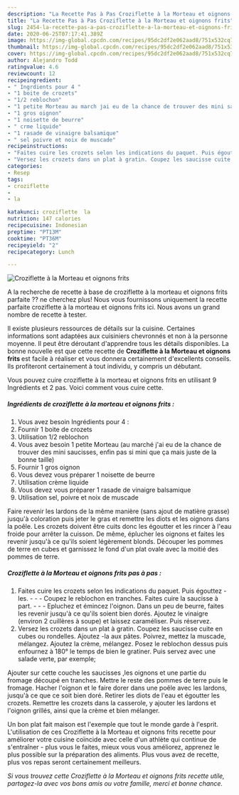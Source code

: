 ```yaml
---
description: "La Recette Pas à Pas Croziflette à la Morteau et oignons frits"
title: "La Recette Pas à Pas Croziflette à la Morteau et oignons frits"
slug: 2454-la-recette-pas-a-pas-croziflette-a-la-morteau-et-oignons-frits
date: 2020-06-25T07:17:41.389Z
image: https://img-global.cpcdn.com/recipes/95dc2df2e062aad8/751x532cq70/croziflette-a-la-morteau-et-oignons-frits-photo-principale-de-la-recette.jpg
thumbnail: https://img-global.cpcdn.com/recipes/95dc2df2e062aad8/751x532cq70/croziflette-a-la-morteau-et-oignons-frits-photo-principale-de-la-recette.jpg
cover: https://img-global.cpcdn.com/recipes/95dc2df2e062aad8/751x532cq70/croziflette-a-la-morteau-et-oignons-frits-photo-principale-de-la-recette.jpg
author: Alejandro Todd
ratingvalue: 4.6
reviewcount: 12
recipeingredient:
- " Ingrdients pour 4 "
- "1 boite de crozets"
- "1/2 reblochon"
- "1 petite Morteau au march jai eu de la chance de trouver des mini saucisses enfin pas si mini que a mais juste de la bonne taille"
- "1 gros oignon"
- "1 noisette de beurre"
- " crme liquide"
- "1 rasade de vinaigre balsamique"
- " sel poivre et noix de muscade"
recipeinstructions:
- "Faites cuire les crozets selon les indications du paquet. Puis égouttez -les.  - Coupez le reblochon en tranches. Faites cuire la saucisse à part.  - Epluchez et émincez l&#39;oignon. Dans un peu de beurre, faites les revenir jusqu&#39;à ce qu&#39;ils soient bien dorés. Ajoutez le vinaigre (environ 2 cuillères à soupe) et laissez caraméliser. Puis réservez."
- "Versez les crozets dans un plat à gratin. Coupez les saucisse cuite en cubes ou rondelles. Ajoutez -la aux pâtes. Poivrez, mettez la muscade, mélangez. Ajoutez la crème, mélangez. Posez le reblochon dessus puis enfournez à 180° le temps de bien le gratiner. Puis servez avec une salade verte, par exemple;"
categories:
- Resep
tags:
- croziflette
- 
- la

katakunci: croziflette  la 
nutrition: 147 calories
recipecuisine: Indonesian
preptime: "PT13M"
cooktime: "PT36M"
recipeyield: "2"
recipecategory: Lunch

---
```



![Croziflette à la Morteau et oignons frits](https://img-global.cpcdn.com/recipes/95dc2df2e062aad8/751x532cq70/croziflette-a-la-morteau-et-oignons-frits-photo-principale-de-la-recette.jpg)

A la recherche de recette à base de croziflette à la morteau et oignons frits parfaite ?? ne cherchez plus! Nous vous fournissons uniquement la recette parfaite croziflette à la morteau et oignons frits ici. Nous avons un grand nombre de recette à tester.

Il existe plusieurs ressources de détails sur la cuisine. Certaines informations sont adaptées aux cuisiniers chevronnés et non à la personne moyenne. Il peut être déroutant d'apprendre tous les détails disponibles. La bonne nouvelle est que cette recette de <strong> Croziflette à la Morteau et oignons frits </strong> est facile à réaliser et vous donnera certainement d'excellents conseils. Ils profiteront certainement à tout individu, y compris un débutant.

<!--inarticleads1-->

Vous pouvez cuire croziflette à la morteau et oignons frits en utilisant 9 Ingrédients et 2 pas. Voici comment vous cuire cette.

##### Ingrédients de croziflette à la morteau et oignons frits :

1. Vous avez besoin  Ingrédients pour 4 :
1. Fournir 1 boite de crozets
1. Utilisation 1/2 reblochon
1. Vous avez besoin 1 petite Morteau (au marché j&#39;ai eu de la chance de trouver des mini saucisses, enfin pas si mini que ça mais juste de la bonne taille)
1. Fournir 1 gros oignon
1. Vous devez vous préparer 1 noisette de beurre
1. Utilisation  crème liquide
1. Vous devez vous préparer 1 rasade de vinaigre balsamique
1. Utilisation  sel, poivre et noix de muscade


Faire revenir les lardons de la même manière (sans ajout de matière grasse) jusqu&#39;à coloration puis jeter le gras et remettre les diots et les oignons dans la poêle. Les crozets doivent être cuits donc les égoutter et les rincer à l&#39;eau froide pour arrêter la cuisson. De même, éplucher les oignons et faites les revenir jusqu&#39;à ce qu&#39;ils soient légèrement blonds. Découper les pommes de terre en cubes et garnissez le fond d&#39;un plat ovale avec la moitié des pommes de terre. 

<!--inarticleads2-->

##### Croziflette à la Morteau et oignons frits pas à pas :

1. Faites cuire les crozets selon les indications du paquet. Puis égouttez -les. -  - - Coupez le reblochon en tranches. Faites cuire la saucisse à part. -  - - Epluchez et émincez l&#39;oignon. Dans un peu de beurre, faites les revenir jusqu&#39;à ce qu&#39;ils soient bien dorés. Ajoutez le vinaigre (environ 2 cuillères à soupe) et laissez caraméliser. Puis réservez.
1. Versez les crozets dans un plat à gratin. Coupez les saucisse cuite en cubes ou rondelles. Ajoutez -la aux pâtes. Poivrez, mettez la muscade, mélangez. Ajoutez la crème, mélangez. Posez le reblochon dessus puis enfournez à 180° le temps de bien le gratiner. Puis servez avec une salade verte, par exemple;


Ajouter sur cette couche les saucisses ,les oignons et une partie du fromage découpé en tranches. Mettre le reste des pommes de terre puis le fromage. Hacher l&#39;oignon et le faire dorer dans une poêle avec les lardons, jusqu&#39;à ce que ce soit bien doré. Retirer les diots de l&#39;eau et égoutter les crozets. Remettre les crozets dans la casserole, y ajouter les lardons et l&#39;oignon grillés, ainsi que la crème et bien mélanger. 

<!--inarticleads1-->

<p>
Un bon plat fait maison est l'exemple que tout le monde garde à l'esprit. L'utilisation de ces Croziflette à la Morteau et oignons frits recette pour améliorer votre cuisine coïncide avec celle d'un athlète qui continue de s'entraîner - plus vous le faites, mieux vous vous améliorez, apprenez le plus possible sur la préparation des aliments. Plus vous avez de recette, plus vos repas seront certainement meilleurs.
</p>

<p>
<i>Si vous trouvez cette Croziflette à la Morteau et oignons frits recette utile, partagez-la avec vos bons amis ou votre famille, merci et bonne chance.</i>
</p>
